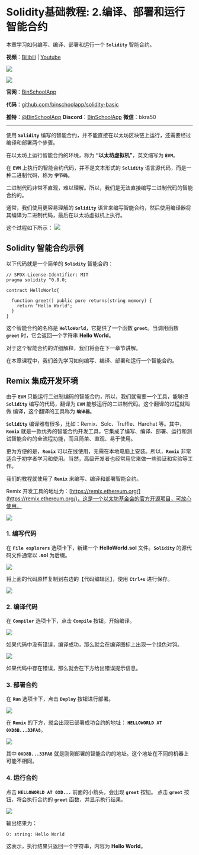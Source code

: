 # Solidity基础教程:   2.编译、部署和运行智能合约 

本章学习如何编写、编译、部署和运行一个 **`Solidity`** 智能合约。

**视频**：[Bilibili](https://#)  |  [Youtube](https://#)

![](./img/solidity-basic-v2.png#pic_center)
<p><img src="./img/solidity-basic-v2.png" align="center" /></p>

**官网**：[BinSchoolApp](https://binschool.app)

**代码**：[github.com/binschoolapp/solidity-basic](https://github.com/binschoolapp/solidity-basic)

**推特**：[@BinSchoolApp](https://#)    **Discord**：[BinSchoolApp](https://#)   **微信**：bkra50 

-----
使用 **`Solidity`** 编写的智能合约，并不能直接在以太坊区块链上运行，还需要经过编译和部署两个步骤。

在以太坊上运行智能合约的环境，称为 **“以太坊虚拟机”**，英文缩写为 **`EVM`**。

在 **`EVM`** 上执行的智能合约代码，并不是文本形式的 **`Solidity`** 语言源代码，而是一种二进制代码，称为 **`字节码`**。

二进制代码非常不直观，难以理解。所以，我们是无法直接编写二进制代码的智能合约的。

通常，我们使用更容易理解的 **`Solidity`** 语言来编写智能合约，然后使用编译器将其编译为二进制代码，最后在以太坊虚拟机上执行。

这个过程如下所示：
![](./img/contract-compile.png)
## Solidity 智能合约示例

以下代码就是一个简单的 **`Solidity`** 智能合约：

```solidity
// SPDX-License-Identifier: MIT
pragma solidity ^0.8.0;

contract HelloWorld{

  function greet() public pure returns(string memory) { 
    return "Hello World"; 
  } 
}
```
这个智能合约的名称是 **`HelloWorld`**，它提供了一个函数 **`greet`**。当调用函数 **`greet`** 时，它会返回一个字符串 **Hello World**。

对于这个智能合约的详细解释，我们将会在下一章节讲解。

在本章课程中，我们首先学习如何编写、编译、部署和运行一个智能合约。


## Remix 集成开发环境
由于 **`EVM`** 只能运行二进制编码的智能合约，所以，我们就需要一个工具，能够把 **`Solidity`** 编写的代码，翻译为 **`EVM`** 能够运行的二进制代码。这个翻译的过程就叫做 编译，这个翻译的工具称为 **`编译器`**。

**`Solidity`** 编译器有很多，比如：Remix、Solc、Truffle、Hardhat 等。其中，**`Remix`** 就是一款优秀的智能合约开发工具，它集成了编写、编译、部署、运行和测试智能合约的全流程功能，而且简单、直观、易于使用。

更为方便的是，**`Remix`** 可以在线使用，无需在本地电脑上安装。所以，**`Remix`** 非常适合于初学者学习和使用。当然，高级开发者也经常用它来做一些验证和实验等工作。

我们的教程就使用了 **`Remix`** 来编写、编译和部署智能合约。

Remix 开发工具的地址为：[https://remix.ethereum.org/](https://remix.ethereum.org/)，这是一个以太坊基金会的官方开源项目，可放心使用。

![](./img/remix.png)


### 1.  编写代码
在 **`File explorers`** 选项卡下，新建一个 **HelloWorld.sol** 文件。**`Solidity`** 的源代码文件通常以 **.sol** 为后缀。

![](./img/remix-newfile.png)

将上面的代码原样复制到右边的【代码编辑区】，使用 **`Ctrl+s`** 进行保存。

![](./img/remix-codearea.png)

### 2. 编译代码
在 **`Compiler`** 选项卡下，点击 **`Compile`** 按钮，开始编译。

![](./img/remix-compile.png)

如果代码中没有错误，编译成功，那么就会在编译图标上出现一个绿色对钩。

![](./img/remix-compile-succ.png)

如果代码中存在错误，那么就会在下方给出错误提示信息。

### 3. 部署合约
在 **`Run`** 选项卡下，点击 **`Deploy`** 按钮进行部署。

![](./img/remix-deploy.png)

在 **`Remix`** 的下方，就会出现已部署成功合约的地址： **`HELLOWORLD AT 0XD8B...33FA8`**。

![](./img/remix-deployresult.png)

其中 **`0XD8B...33FA8`** 就是刚刚部署的智能合约的地址。这个地址在不同的机器上可能不相同。

### 4. 运行合约
点击 **`HELLOWORLD AT 0XD...`** 前面的小箭头，会出现 **`greet`** 按钮。 点击 **`greet`** 按钮，将会执行合约的 **`greet`** 函数，并显示执行结果。

![](./img/remix-run.png)

输出结果为：

```solidity
0: string: Hello World
```

这表示，执行结果只返回一个字符串，内容为 **Hello World**。
